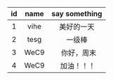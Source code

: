 id | name | say something
:--: | :--: | :--:
1|	vihe |	美好的一天
2|  tesg |  一级棒
3|WeC9|   你好，周末
4|WeC9|  加油！！！
